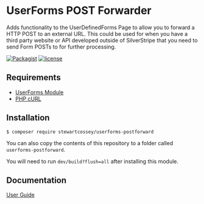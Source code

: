 # UserForms POST Forwarder

Adds functionality to the UserDefinedForms Page to allow you to forward a HTTP POST to an external URL.
This could be used for when you have a third party website or API developed outside of SilverStripe that you need to send Form POSTs to for further processing.

[![Packagist](https://img.shields.io/packagist/v/stewartcossey/userforms-postforward.svg)]()
[![license](https://img.shields.io/github/license/Cossey/userforms-postforward.svg)]()

## Requirements

* [UserForms Module](http://addons.silverstripe.org/add-ons/silverstripe/userforms)
* [PHP cURL](http://php.net/manual/en/curl.setup.php)
    
## Installation

```ssh
$ composer require stewartcossey/userforms-postforward
```

You can also copy the contents of this repository to a folder called `userforms-postforward`.

You will need to run `dev/build?flush=all` after installing this module.

## Documentation
[User Guide](/docs/en/userguide.md)
